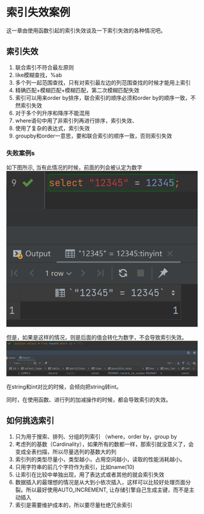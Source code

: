 # 索引失效案例
这一章由使用函数引起的索引失效谈及一下索引失效的各种情况吧。

## 索引失效
1. 联合索引不符合最左原则
2. like模糊查找，%ab
3. 多个列一起范围查找，只有对索引最左边的列范围查找的时候才能用上索引
4. 精确匹配+模糊匹配+模糊匹配，第二次模糊匹配失效
5. 索引可以用来order by排序，联合索引的顺序必须和order by的顺序一致，不然索引失效
6. 对于多个列升序和降序不能混用
7. where语句中用了非索引列再进行排序，索引失效、
8. 使用了复杂的表达式，索引失效
9. groupby和order一意思，要和联合索引的顺序一致，否则索引失效

### 失败案例s
如下图所示, 当有此情况的时候，前面的列会被认定为数字
![image](./16-1.png)


但是，如果是这样的情况，则是后面的值会转化为数字，不会导致索引失效。
![image](./16-2.png)

在string和int对比的时候，会倾向把string转int。

同时，在使用函数、进行列的加减操作的时候，都会导致索引的失效。
## 如何挑选索引
1. 只为用于搜索、排列、分组的列索引 （where，order by，group by
2. 考虑列的基数（Cardinality），如果所有的数都一样，那索引就没意义了，会变成全表扫描，所以尽量选列的基数大的列
3. 索引列的类型尽量小，类型越小，占用空间越小，读取的性能消耗越小。
4. 只用字符串的前几个字符作为索引，比如name(10)
5. 让索引在比较中单独出现，用了表达式或者其他的就会索引失效
6. 数据插入的最理想的情况是从大到小依次插入，这样可以比较好处理页面分裂。所以最好使用AUTO_INCREMENT, 让存储引擎自己生成主键，而不是主动插入
7. 索引是需要维护成本的，所以要尽量杜绝冗余索引